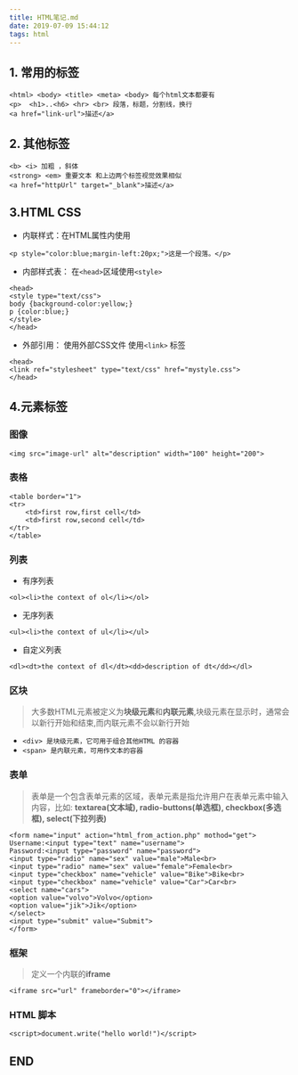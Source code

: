 ```yaml
---
title: HTML笔记.md
date: 2019-07-09 15:44:12
tags: html
---
```


## 1. 常用的标签

    <html> <body> <title> <meta> <body> 每个html文本都要有
    <p>  <h1>..<h6> <hr> <br> 段落，标题，分割线，换行
    <a href="link-url">描述</a>

<!--more-->
## 2. 其他标签
    <b> <i> 加粗 ，斜体
    <strong> <em> 重要文本 和上边两个标签视觉效果相似
    <a href="httpUrl" target="_blank">描述</a>
## 3.HTML CSS
* 内联样式：在HTML属性内使用

`<p style="color:blue;margin-left:20px;">这是一个段落。</p>`
* 内部样式表： 在`<head>`区域使用`<style>`
```
<head>
<style type="text/css">
body {background-color:yellow;}        
p {color:blue;}
</style>
</head>
```
* 外部引用： 使用外部CSS文件 使用`<link>` 标签
```
<head>
<link ref="stylesheet" type="text/css" href="mystyle.css">
</head>
```
## 4.元素标签
### 图像
`<img src="image-url" alt="description" width="100" height="200">`
### 表格
```
<table border="1">
<tr>
    <td>first row,first cell</td>
    <td>first row,second cell</td>
</tr>
</table>
```
### 列表
* 有序列表

`<ol><li>the context of ol</li></ol>`

* 无序列表

`<ul><li>the context of ul</li></ul>`

* 自定义列表

`<dl><dt>the context of dl</dt><dd>description of dt</dd></dl>`

### 区块
> 大多数HTML元素被定义为**块级元素**和**内联元素**,块级元素在显示时，通常会以新行开始和结束,而内联元素不会以新行开始

*  `<div> 是块级元素，它可用于组合其他HTML 的容器`
*  `<span> 是内联元素，可用作文本的容器`

### 表单
> 表单是一个包含表单元素的区域，表单元素是指允许用户在表单元素中输入内容，比如:      **textarea(文本域), radio-buttons(单选框), checkbox(多选框), select(下拉列表)**
```
<form name="input" action="html_from_action.php" mothod="get">
Username:<input type="text" name="username">
Password:<input type="password" name="password">
<input type="radio" name="sex" value="male">Male<br>
<input type="radio" name="sex" value="female">Female<br>
<input type="checkbox" name="vehicle" value="Bike">Bike<br>
<input type="checkbox" name="vehicle" value="Car">Car<br>
<select name="cars">
<option value="volvo">Volvo</option>
<option value="jik">Jik</option>
</select>
<input type="submit" value="Submit">
</form>
```
### 框架
> 定义一个内联的**iframe**

`<iframe src="url" frameborder="0"></iframe>`

### HTML 脚本
`<script>document.write("hello world!")</script>`

## END
